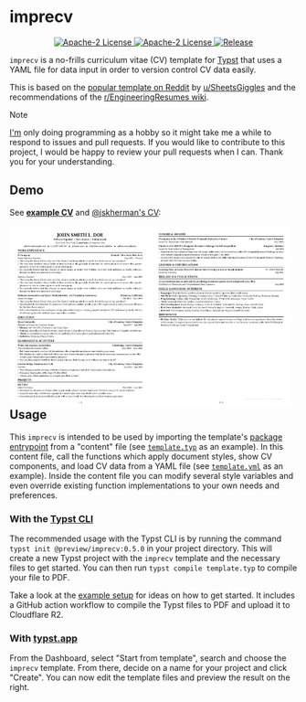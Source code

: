 # imprecv

<p align="center">
  <a href="https://github.com/jskherman/imprecv/stargazers">
    <img alt="Apache-2 License" src="https://img.shields.io/badge/Star%20Repo-⭐-1081c2.svg"/>
  </a>
  <a href="LICENSE">
    <img alt="Apache-2 License" src="https://img.shields.io/badge/license-Apache%202-brightgreen"/>
  </a>
  <a href="https://github.com/jskherman/imprecv/releases">
    <img alt="Release" src="https://img.shields.io/github/v/release/jskherman/imprecv"/>
  </a>
</p>

`imprecv` is a no-frills curriculum vitae (CV) template for [Typst](https://github.com/typst/typst) that uses a YAML file for data input in order to version control CV data easily.

This is based on the [popular template on Reddit](https://web.archive.org/https://old.reddit.com/r/jobs/comments/7y8k6p/im_an_exrecruiter_for_some_of_the_top_companies/) by [u/SheetsGiggles](https://web.archive.org/https://old.reddit.com/user/SheetsGiggles) and the recommendations of the [r/EngineeringResumes wiki](https://web.archive.org/https://old.reddit.com/r/EngineeringResumes/comments/m2cc65/new_and_improved_wiki).

> [!NOTE]  
> [I'm](https://github.com/jskherman) only doing programming as a hobby so it might take me a while to respond to issues and pull requests. If you would like to contribute to this project, I would be happy to review your pull requests when I can. Thank you for your understanding.

## Demo

See [**example CV**](https://github.com/jskherman/imprecv/releases/latest/download/example.pdf) and [@jskherman's CV](https://go.jskherman.com/cv):

<div align="center">
  <img src="assets/thumbnail.1.png" alt="Sample CV Page 1" style="float: left; width: 49%; height: auto;">
  <img src="assets/thumbnail.2.png" alt="Sample CV Page 2" style="float: left; width: 49%; height: auto;">
</div>

## Usage

This `imprecv` is intended to be used by importing the template's [package entrypoint](cv.typ) from a "content" file (see [`template.typ`](template/template.typ) as an example).
In this content file, call the functions which apply document styles, show CV components, and load CV data from a YAML file (see [`template.yml`](template/template.yml) as an example).
Inside the content file you can modify several style variables and even override existing function implementations to your own needs and preferences.

### With the [Typst CLI](https://github.com/typst/typst)

The recommended usage with the Typst CLI is by running the command `typst init @preview/imprecv:0.5.0` in your project directory.
This will create a new Typst project with the `imprecv` template and the necessary files to get started.
You can then run `typst compile template.typ` to compile your file to PDF.

Take a look at the [example setup](https://github.com/jskherman/cv.typ-example-repo) for ideas on how to get started. It includes a GitHub action workflow to compile the Typst files to PDF and upload it to Cloudflare R2.

### With [typst.app](https://typst.app)

From the Dashboard, select "Start from template", search and choose the `imprecv` template.
From there, decide on a name for your project and click "Create".
You can now edit the template files and preview the result on the right.
